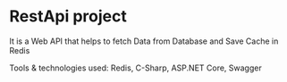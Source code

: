 # RestApi project

It is a Web API that helps to fetch Data from Database and Save Cache in Redis

Tools \& technologies used: Redis, C-Sharp, ASP.NET Core, Swagger
